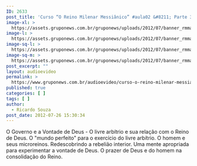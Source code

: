 ```yaml
---
ID: 2633
post_title: 'Curso “O Reino Milenar Messiânico” #aula02 &#8211; Parte 3'
image-xl: >
  https://assets.gruponews.com.br/gruponews/uploads/2012/07/banner_rmma2-pt3.jpg
image-l: >
  https://assets.gruponews.com.br/gruponews/uploads/2012/07/banner_rmma2-pt3.jpg
image-sq-l: >
  https://assets.gruponews.com.br/gruponews/uploads/2012/07/banner_rmma2-pt3.jpg
image-sq-m: >
  https://assets.gruponews.com.br/gruponews/uploads/2012/07/banner_rmma2-pt3-720x320.jpg
post_excerpt: ""
layout: audioevideo
permalink: >
  https://www.gruponews.com.br/audioevideo/curso-o-reino-milenar-messianico-aula02-parte-3
published: true
categories: [ ]
tags: [ ]
author:
  - Ricardo Souza
post_date: 2012-07-26 15:30:34
---
```

O Governo e a Vontade de Deus - O livre arbítrio e sua relação com o Reino de Deus. O "mundo perfeito" para o exercício do livre arbítrio. O homem e seus microreinos. Redescobrindo a rebelião interior. Uma mente apropriada para experimentar a vontade de Deus. O prazer de Deus e do homem na consolidação do Reino.
<div></div>